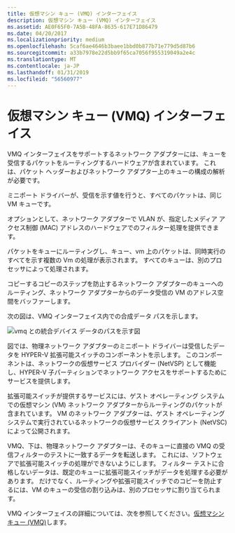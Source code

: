 ```yaml
---
title: 仮想マシン キュー (VMQ) インターフェイス
description: 仮想マシン キュー (VMQ) インターフェイス
ms.assetid: AE0F65F0-7A5B-48FA-8635-617E71D86479
ms.date: 04/20/2017
ms.localizationpriority: medium
ms.openlocfilehash: 5caf6ae4646b3baee1bbd0b877b71e779d5d87b6
ms.sourcegitcommit: a33b7978e22d5bb9f65ca7056f955319049a2e4c
ms.translationtype: MT
ms.contentlocale: ja-JP
ms.lasthandoff: 01/31/2019
ms.locfileid: "56560977"
---
```

# <a name="virtual-machine-queue-vmq-interface"></a>仮想マシン キュー (VMQ) インターフェイス


VMQ インターフェイスをサポートするネットワーク アダプターには、キューを受信するパケットをルーティングするハードウェアが含まれています。 これは、パケット ヘッダーおよびネットワーク アダプター上のキューの構成の解析が必要です。

ミニポート ドライバーが、受信を示す値を行うと、すべてのパケットは、同じ VM キューです。

オプションとして、ネットワーク アダプターで VLAN が、指定したメディア アクセス制御 (MAC) アドレスのハードウェアでのフィルター処理を提供できます。

パケットをキューにルーティングし、キュー、vm 上のパケットは、同時実行のすべてを示す複数の Vm の処理が表示されます。 すべてのキューは、別のプロセッサによって処理されます。

コピーするコピーのステップを防止するネットワーク アダプターのキューへのルーティング、ネットワーク アダプターからのデータ受信の VM のアドレス空間をバッファーします。

次の図は、VMQ インターフェイス内での合成データ パスを示します。

![vmq との統合デバイス データのパスを示す図](images/vmqdatapaths.png)

図では、物理ネットワーク アダプターのミニポート ドライバーは受信したデータを HYPER-V 拡張可能スイッチのコンポーネントを示します。 このコンポーネントは、ネットワークの仮想サービス プロバイダー (NetVSP) として機能し、HYPER-V 子パーティションでネットワーク アクセスをサポートするためにサービスを提供します。

拡張可能スイッチが提供するサービスには、ゲスト オペレーティング システムでの仮想マシン (VM) ネットワーク アダプターからルーティングのパケットが含まれています。 VM のネットワーク アダプターは、ゲスト オペレーティング システムで実行されているネットワークの仮想サービス クライアント (NetVSC) によって公開されます。

VMQ、下は、物理ネットワーク アダプターは、そのキューに直接の VMQ の受信フィルターのテストに一致するデータを転送します。 これには、ソフトウェアで拡張可能スイッチの処理ができないようにします。 フィルター テストに合格しないデータは、既定のキューに拡張可能スイッチがデータを処理する必要があります。 だけでなく、ルーティングや拡張可能スイッチでのコピーを防止するには、VM のキューの受信の割り込みは、別のプロセッサに割り当てられます。

VMQ インターフェイスの詳細については、次を参照してください。[仮想マシン キュー (VMQ)](virtual-machine-queue--vmq-.md)します。

 

 





